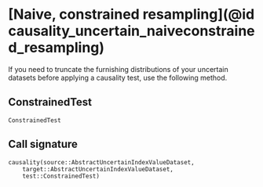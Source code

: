 # [Naive, constrained resampling](@id causality_uncertain_naiveconstrained_resampling)

If you need to truncate the furnishing distributions of your uncertain datasets before 
applying a causality test, use the following method.

## ConstrainedTest

```@docs
ConstrainedTest
```

## Call signature

```@docs
causality(source::AbstractUncertainIndexValueDataset, 
    target::AbstractUncertainIndexValueDataset, 
    test::ConstrainedTest)
```